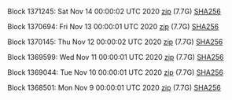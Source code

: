 Block 1371245: Sat Nov 14 00:00:02 UTC 2020 [zip](https://dash-bootstrap.ams3.digitaloceanspaces.com/mainnet/2020-11-14/bootstrap.dat.zip) (7.7G) [SHA256](https://dash-bootstrap.ams3.digitaloceanspaces.com/mainnet/2020-11-14/sha256.txt)

Block 1370694: Fri Nov 13 00:00:01 UTC 2020 [zip](https://dash-bootstrap.ams3.digitaloceanspaces.com/mainnet/2020-11-13/bootstrap.dat.zip) (7.7G) [SHA256](https://dash-bootstrap.ams3.digitaloceanspaces.com/mainnet/2020-11-13/sha256.txt)

Block 1370145: Thu Nov 12 00:00:02 UTC 2020 [zip](https://dash-bootstrap.ams3.digitaloceanspaces.com/mainnet/2020-11-12/bootstrap.dat.zip) (7.7G) [SHA256](https://dash-bootstrap.ams3.digitaloceanspaces.com/mainnet/2020-11-12/sha256.txt)

Block 1369599: Wed Nov 11 00:00:01 UTC 2020 [zip](https://dash-bootstrap.ams3.digitaloceanspaces.com/mainnet/2020-11-11/bootstrap.dat.zip) (7.7G) [SHA256](https://dash-bootstrap.ams3.digitaloceanspaces.com/mainnet/2020-11-11/sha256.txt)

Block 1369044: Tue Nov 10 00:00:01 UTC 2020 [zip](https://dash-bootstrap.ams3.digitaloceanspaces.com/mainnet/2020-11-10/bootstrap.dat.zip) (7.7G) [SHA256](https://dash-bootstrap.ams3.digitaloceanspaces.com/mainnet/2020-11-10/sha256.txt)

Block 1368501: Mon Nov  9 00:00:01 UTC 2020 [zip](https://dash-bootstrap.ams3.digitaloceanspaces.com/mainnet/2020-11-09/bootstrap.dat.zip) (7.7G) [SHA256](https://dash-bootstrap.ams3.digitaloceanspaces.com/mainnet/2020-11-09/sha256.txt)

